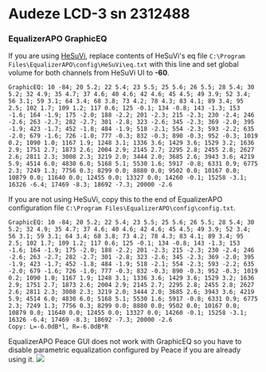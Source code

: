 # Audeze LCD-3 sn 2312488
### EqualizerAPO GraphicEQ
If you are using [HeSuVi](https://sourceforge.net/projects/hesuvi/), replace contents of HeSuVi's eq file `C:\Program Files\EqualizerAPO\config\HeSuVi\eq.txt` with this line and set global volume for both channels from HeSuVi UI to **-60**.
```
GraphicEQ: 10 -84; 20 5.2; 22 5.4; 23 5.5; 25 5.6; 26 5.5; 28 5.4; 30 5.2; 32 4.9; 35 4.7; 37 4.6; 40 4.6; 42 4.6; 45 4.5; 49 3.9; 52 3.4; 56 3.1; 59 3.1; 64 3.4; 68 3.8; 73 4.2; 78 4.3; 83 4.1; 89 3.4; 95 2.5; 102 1.7; 109 1.2; 117 0.6; 125 -0.1; 134 -0.8; 143 -1.3; 153 -1.6; 164 -1.9; 175 -2.0; 188 -2.2; 201 -2.3; 215 -2.3; 230 -2.4; 246 -2.6; 263 -2.7; 282 -2.7; 301 -2.8; 323 -2.6; 345 -2.3; 369 -2.0; 395 -1.9; 423 -1.7; 452 -1.8; 484 -1.9; 518 -2.1; 554 -2.3; 593 -2.2; 635 -2.0; 679 -1.6; 726 -1.0; 777 -0.3; 832 -0.3; 890 -0.3; 952 -0.3; 1019 0.2; 1090 1.0; 1167 1.9; 1248 3.1; 1336 3.6; 1429 3.6; 1529 3.2; 1636 2.9; 1751 2.7; 1873 2.6; 2004 2.9; 2145 2.7; 2295 2.8; 2455 2.8; 2627 2.6; 2811 2.3; 3008 2.3; 3219 2.0; 3444 2.0; 3685 2.6; 3943 3.6; 4219 5.9; 4514 6.0; 4830 6.0; 5168 5.1; 5530 1.6; 5917 -0.8; 6331 0.9; 6775 2.3; 7249 1.3; 7756 0.3; 8299 0.0; 8880 0.0; 9502 0.0; 10167 0.0; 10879 0.0; 11640 0.0; 12455 0.0; 13327 0.0; 14260 -0.1; 15258 -3.1; 16326 -6.4; 17469 -8.3; 18692 -7.3; 20000 -2.6
```
If you are not using HeSuVi, copy this to the end of EqualizerAPO configuration file `C:\Program Files\EqualizerAPO\config\config.txt`.
```
GraphicEQ: 10 -84; 20 5.2; 22 5.4; 23 5.5; 25 5.6; 26 5.5; 28 5.4; 30 5.2; 32 4.9; 35 4.7; 37 4.6; 40 4.6; 42 4.6; 45 4.5; 49 3.9; 52 3.4; 56 3.1; 59 3.1; 64 3.4; 68 3.8; 73 4.2; 78 4.3; 83 4.1; 89 3.4; 95 2.5; 102 1.7; 109 1.2; 117 0.6; 125 -0.1; 134 -0.8; 143 -1.3; 153 -1.6; 164 -1.9; 175 -2.0; 188 -2.2; 201 -2.3; 215 -2.3; 230 -2.4; 246 -2.6; 263 -2.7; 282 -2.7; 301 -2.8; 323 -2.6; 345 -2.3; 369 -2.0; 395 -1.9; 423 -1.7; 452 -1.8; 484 -1.9; 518 -2.1; 554 -2.3; 593 -2.2; 635 -2.0; 679 -1.6; 726 -1.0; 777 -0.3; 832 -0.3; 890 -0.3; 952 -0.3; 1019 0.2; 1090 1.0; 1167 1.9; 1248 3.1; 1336 3.6; 1429 3.6; 1529 3.2; 1636 2.9; 1751 2.7; 1873 2.6; 2004 2.9; 2145 2.7; 2295 2.8; 2455 2.8; 2627 2.6; 2811 2.3; 3008 2.3; 3219 2.0; 3444 2.0; 3685 2.6; 3943 3.6; 4219 5.9; 4514 6.0; 4830 6.0; 5168 5.1; 5530 1.6; 5917 -0.8; 6331 0.9; 6775 2.3; 7249 1.3; 7756 0.3; 8299 0.0; 8880 0.0; 9502 0.0; 10167 0.0; 10879 0.0; 11640 0.0; 12455 0.0; 13327 0.0; 14260 -0.1; 15258 -3.1; 16326 -6.4; 17469 -8.3; 18692 -7.3; 20000 -2.6
Copy: L=-6.0dB*l, R=-6.0dB*R
```
EqualizerAPO Peace GUI does not work with GraphicEQ so you have to disable parametric equalization configured by Peace if you are already using it.
![](https://raw.githubusercontent.com/jaakkopasanen/AutoEq/master/results/Sonoma%20Model%20One/innerfidelity/onear/Audeze%20LCD-3%20sn%202312488/Audeze%20LCD-3%20sn%202312488.png)

